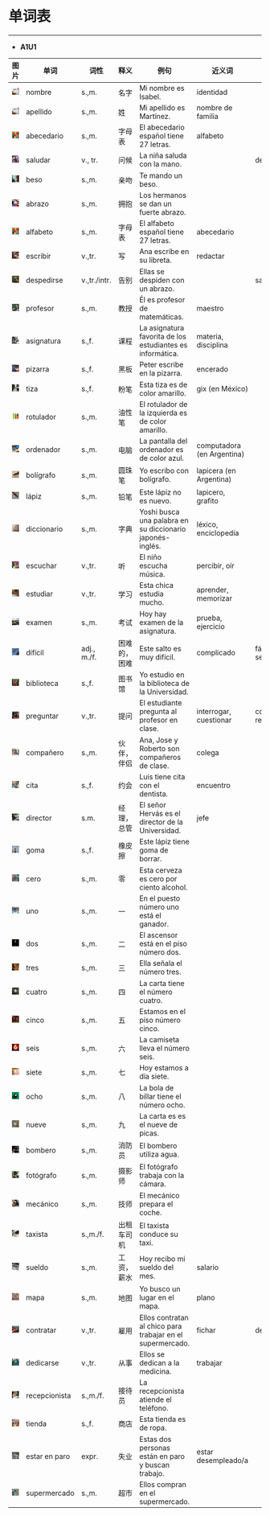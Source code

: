 # 单词表

----

- **A1U1**

| 图片 | 单词 | 词性 | 释义 | 例句 | 近义词 | 反义词 |
| :---: | --- | ---- | ---- | ---- | ---- | ----- |
| ![](images/a1/0001.jpg) | nombre | s.,m. | 名字 | Mi nombre es Isabel. | identidad | |
| ![](images/a1/0002.jpg) | apellido | s.,m. | 姓 | Mi apellido es Martínez. | nombre de familia | |
| ![](images/a1/0003.jpg) | abecedario | s.,m. | 字母表 | El abecedario español tiene 27 letras. | alfabeto | |
| ![](images/a1/0004.jpg) | saludar | v., tr. | 问候 | La niña saluda con la mano. | | despedirse |
| ![](images/a1/0005.jpg) | beso | s.,m. | 亲吻 | Te mando un beso. | | |
| ![](images/a1/0006.jpg) | abrazo | s.,m. | 拥抱 | Los hermanos se dan un fuerte abrazo. | | |
| ![](images/a1/0007.jpg) | alfabeto | s.,m. | 字母表 | El alfabeto español tiene 27 letras. | abecedario | |
| ![](images/a1/0008.jpg) | escribir | v.,tr. | 写 | Ana escribe en su libreta. | redactar |
| ![](images/a1/0009.jpg) | despedirse | v.,tr./intr. | 告别 | Ellas se despiden con un abrazo. | | saludar |
| ![](images/a1/0010.jpg) | profesor | s.,m. | 教授 | Él es profesor de matemáticas. | maestro |
| ![](images/a1/0011.jpg) | asignatura | s.,f. | 课程 | La asignatura favorita de los estudiantes es informática. | materia, disciplina | |
| ![](images/a1/0012.jpg) | pizarra | s.,f. | 黑板 | Peter escribe en la pizarra. | encerado | |
| ![](images/a1/0013.jpg) | tiza | s.,f. | 粉笔 | Esta tiza es de color amarillo. | gix (en México) | |
| ![](images/a1/0014.jpg) | rotulador | s.,m. | 油性笔 | El rotulador de la izquierda es de color amarillo. | | |
| ![](images/a1/0015.jpg) | ordenador | s.,m. | 电脑 | La pantalla del ordenador es de color azul. | computadora (en Argentina) | |
| ![](images/a1/0016.jpg) | bolígrafo | s.,m. | 圆珠笔 | Yo escribo con bolígrafo. | lapicera (en Argentina) | |
| ![](images/a1/0017.jpg) | lápiz | s.,m. | 铅笔 | Este lápiz no es nuevo. | lapicero, grafito | |
| ![](images/a1/0018.jpg) | diccionario | s.,m. | 字典 | Yoshi busca una palabra en su diccionario japonés- inglés. | léxico, enciclopedia | |
| ![](images/a1/0019.jpg) | escuchar | v.,tr. | 听 | El niño escucha música. | percibir, oír | |
| ![](images/a1/0020.jpg) | estudiar | v.,tr. | 学习 | Esta chica estudia mucho. | aprender, memorizar | |
| ![](images/a1/0021.jpg) | examen | s.,m. | 考试 | Hoy hay examen de la asignatura. | prueba, ejercicio |
| ![](images/a1/0022.jpg) | difícil | adj., m./f. | 困难的，困难 | Este salto es muy difícil. | complicado | fácil, sencillo |
| ![](images/a1/0023.jpg) | biblioteca | s.,f. | 图书馆 | Yo estudio en la biblioteca de la Universidad. | | |
| ![](images/a1/0024.jpg) | preguntar | v.,tr. | 提问 | El estudiante pregunta al profesor en clase. | interrogar, cuestionar | contestar, responder |
| ![](images/a1/0025.jpg) | compañero | s.,m. | 伙伴，伴侣 | Ana, Jose y Roberto son compañeros de clase. | colega | |
| ![](images/a1/0026.jpg) | cita | s.,f. | 约会 | Luis tiene cita con el dentista. | encuentro
| ![](images/a1/0027.jpg) | director | s.m. | 经理，总管 | El señor Hervás es el director de la Universidad. | jefe | |
| ![](images/a1/0028.jpg) | goma | s.,f. | 橡皮擦 | Este lápiz tiene goma de borrar. | | |
| ![](images/a1/0029.jpg) | cero | s.,m. | 零 | Esta cerveza es cero por ciento alcohol. | | |
| ![](images/a1/0030.jpg) | uno | s.,m. | 一 | En el puesto número uno está el ganador. | | |
| ![](images/a1/0031.jpg) | dos | s.,m. | 二 | El ascensor está en el piso número dos. | | |
| ![](images/a1/0032.jpg) | tres | s.,m. | 三 | Ella señala el número tres. | | |
| ![](images/a1/0033.jpg) | cuatro | s.,m. | 四 | La carta tiene el número cuatro. | | |
| ![](images/a1/0034.jpg) | cinco | s.,m. | 五 | Estamos en el piso número cinco. | | |
| ![](images/a1/0035.jpg) | seis | s.,m. | 六 | La camiseta lleva el número seis. | | |
| ![](images/a1/0036.jpg) | siete | s.,m. | 七 | Hoy estamos a día siete. | | |
| ![](images/a1/0037.jpg) | ocho | s.,m. | 八 | La bola de billar tiene el número ocho. | | |
| ![](images/a1/0038.jpg) | nueve | s.,m. | 九 | La carta es es el nueve de picas. | | |
| ![](images/a1/0039.jpg) | bombero | s.,m. | 消防员 | El bombero utiliza agua. | | |
| ![](images/a1/0040.jpg) | fotógrafo | s.,m. | 摄影师 | El fotógrafo trabaja con la cámara. | | |
| ![](images/a1/0041.jpg) | mecánico | s.,m. | 技师 | El mecánico prepara el coche. | | |
| ![](images/a1/0042.jpg) | taxista | s.,m./f. | 出租车司机 | El taxista conduce su taxi.
| ![](images/a1/0043.jpg) | sueldo | s.,m. | 工资，薪水 | Hoy recibo mi sueldo del mes. | salario | |
| ![](images/a1/0044.jpg) | mapa | s.,m. | 地图 | Yo busco un lugar en el mapa. | plano | |
| ![](images/a1/0045.jpg) | contratar | v.,tr. | 雇用 | Ellos contratan al chico para trabajar en el supermercado. | fichar | despedir |
| ![](images/a1/0046.jpg) | dedicarse | v.,tr. | 从事 | Ellos se dedican a la medicina. | trabajar | |
| ![](images/a1/0047.jpg) | recepcionista | s.,m./f. | 接待员 | La recepcionista atiende el teléfono.
| ![](images/a1/0048.jpg) | tienda | s.,f. | 商店 | Esta tienda es de ropa. | | |
| ![](images/a1/0049.jpg) | estar en paro | expr. | 失业 | Estas dos personas están en paro y buscan trabajo. | estar desempleado/a | |
| ![](images/a1/0050.jpg) | supermercado | s.,m. | 超市 | Ellos compran en el supermercado. | | |

